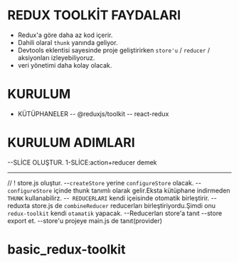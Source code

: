 # REDUX TOOLKİT FAYDALARI

- Redux'a göre daha az kod içerir.
- Dahili olaral `thunk` yanında geliyor.
- Devtools eklentisi sayesinde proje geliştirirken `store'u` / `reducer` / aksiyonları izleyebiliyoruz.
- veri yönetimi daha kolay olacak.

# KURULUM

- KÜTÜPHANELER
  -- @reduxjs/toolkit
  -- react-redux

# KURULUM ADIMLARI

--SLİCE OLUŞTUR.
1-SLİCE:action+reducer demek

---

// ! store.js oluştur.
--`createStore` yerine `configureStore` olacak.
--`configureStore` içinde thunk tanımlı olarak gelir.Eksta kütüphane indirmeden `THUNK` kullanabilirz.
--` REDUCERLARI` kendi içeisinde otomatik birleştirir.
-- reduxta store.js de `combineReducer` reducerları birleştiriyordu.Şimdi onu `redux-toolkit` kendi `otamatik` yapacak.
--Reducerları store'a tanıt
--store export et.
--store'u projeye main.js de tanıt(provider)
# basic_redux-toolkit
